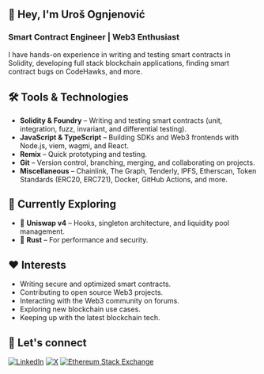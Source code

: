 ## 👋 Hey, I'm Uroš Ognjenović

### Smart Contract Engineer | Web3 Enthusiast

I have hands-on experience in writing and testing smart contracts in Solidity, developing full stack blockchain applications, finding smart contract bugs on CodeHawks, and more.

## 🛠 Tools & Technologies

- **Solidity & Foundry** – Writing and testing smart contracts (unit, integration, fuzz, invariant, and differential testing).
- **JavaScript & TypeScript** – Building SDKs and Web3 frontends with Node.js, viem, wagmi, and React.
- **Remix** – Quick prototyping and testing.
- **Git** – Version control, branching, merging, and collaborating on projects.
- **Miscellaneous** – Chainlink, The Graph, Tenderly, IPFS, Etherscan, Token Standards (ERC20, ERC721), Docker, GitHub Actions, and more.

## 🚀 Currently Exploring

- 🦄 **Uniswap v4** – Hooks, singleton architecture, and liquidity pool management.
- 🦀 **Rust** – For performance and security.

## ❤️ Interests

- Writing secure and optimized smart contracts.
- Contributing to open source Web3 projects.
- Interacting with the Web3 community on forums.
- Exploring new blockchain use cases.
- Keeping up with the latest blockchain tech.

## 🔗 Let's connect
[![LinkedIn](https://img.shields.io/badge/LinkedIn-black?logo=linkedin)](https://www.linkedin.com/in/urosognjenovic/)
[![X](https://img.shields.io/badge/Twitter-black?logo=x)](https://x.com/ognjenovicuros)
[![Ethereum Stack Exchange](https://img.shields.io/badge/Ethereum_Stack_Exchange-black?logo=stackexchange)](https://ethereum.stackexchange.com/users/132551/urosognjenovic)
